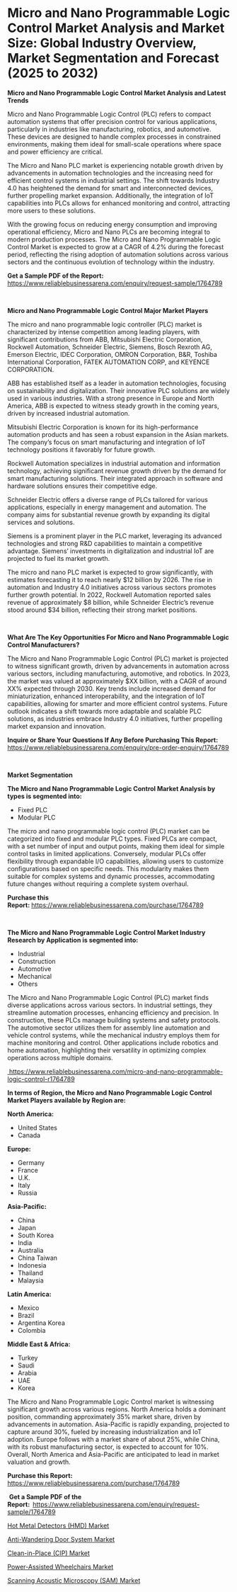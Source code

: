 <p><h1>Micro and Nano Programmable Logic Control Market Analysis and Market Size: Global Industry Overview, Market Segmentation and Forecast (2025 to 2032)</h1></p><p><strong>Micro and Nano Programmable Logic Control Market Analysis and Latest Trends</strong></p>
<p><p>Micro and Nano Programmable Logic Control (PLC) refers to compact automation systems that offer precision control for various applications, particularly in industries like manufacturing, robotics, and automotive. These devices are designed to handle complex processes in constrained environments, making them ideal for small-scale operations where space and power efficiency are critical.</p><p>The Micro and Nano PLC market is experiencing notable growth driven by advancements in automation technologies and the increasing need for efficient control systems in industrial settings. The shift towards Industry 4.0 has heightened the demand for smart and interconnected devices, further propelling market expansion. Additionally, the integration of IoT capabilities into PLCs allows for enhanced monitoring and control, attracting more users to these solutions. </p><p>With the growing focus on reducing energy consumption and improving operational efficiency, Micro and Nano PLCs are becoming integral to modern production processes. The Micro and Nano Programmable Logic Control Market is expected to grow at a CAGR of 4.2% during the forecast period, reflecting the rising adoption of automation solutions across various sectors and the continuous evolution of technology within the industry.</p></p>
<p><strong>Get a Sample PDF of the Report:&nbsp;</strong> <a href="https://www.reliablebusinessarena.com/enquiry/request-sample/1764789?utm_campaign=1905&utm_medium=2&utm_source=Github&utm_content=ia&utm_term=11042025&utm_id=micro-and-nano-programmable-logic-control">https://www.reliablebusinessarena.com/enquiry/request-sample/1764789</a></p>
<p>&nbsp;</p>
<p><strong>Micro and Nano Programmable Logic Control Major Market Players</strong></p>
<p><p>The micro and nano programmable logic controller (PLC) market is characterized by intense competition among leading players, with significant contributions from ABB, Mitsubishi Electric Corporation, Rockwell Automation, Schneider Electric, Siemens, Bosch Rexroth AG, Emerson Electric, IDEC Corporation, OMRON Corporation, B&R, Toshiba International Corporation, FATEK AUTOMATION CORP, and KEYENCE CORPORATION.</p><p>ABB has established itself as a leader in automation technologies, focusing on sustainability and digitalization. Their innovative PLC solutions are widely used in various industries. With a strong presence in Europe and North America, ABB is expected to witness steady growth in the coming years, driven by increased industrial automation.</p><p>Mitsubishi Electric Corporation is known for its high-performance automation products and has seen a robust expansion in the Asian markets. The company’s focus on smart manufacturing and integration of IoT technology positions it favorably for future growth. </p><p>Rockwell Automation specializes in industrial automation and information technology, achieving significant revenue growth driven by the demand for smart manufacturing solutions. Their integrated approach in software and hardware solutions ensures their competitive edge.</p><p>Schneider Electric offers a diverse range of PLCs tailored for various applications, especially in energy management and automation. The company aims for substantial revenue growth by expanding its digital services and solutions.</p><p>Siemens is a prominent player in the PLC market, leveraging its advanced technologies and strong R&D capabilities to maintain a competitive advantage. Siemens’ investments in digitalization and industrial IoT are projected to fuel its market growth.</p><p>The micro and nano PLC market is expected to grow significantly, with estimates forecasting it to reach nearly $12 billion by 2026. The rise in automation and Industry 4.0 initiatives across various sectors promotes further growth potential. In 2022, Rockwell Automation reported sales revenue of approximately $8 billion, while Schneider Electric’s revenue stood around $34 billion, reflecting their strong market positions.</p></p>
<p>&nbsp;</p>
<p><strong>What Are The Key Opportunities For Micro and Nano Programmable Logic Control Manufacturers?</strong></p>
<p><p>The Micro and Nano Programmable Logic Control (PLC) market is projected to witness significant growth, driven by advancements in automation across various sectors, including manufacturing, automotive, and robotics. In 2023, the market was valued at approximately $XX billion, with a CAGR of around XX% expected through 2030. Key trends include increased demand for miniaturization, enhanced interoperability, and the integration of IoT capabilities, allowing for smarter and more efficient control systems. Future outlook indicates a shift towards more adaptable and scalable PLC solutions, as industries embrace Industry 4.0 initiatives, further propelling market expansion and innovation.</p></p>
<p><strong>Inquire or Share Your Questions If Any Before Purchasing This Report:</strong> <a href="https://www.reliablebusinessarena.com/enquiry/pre-order-enquiry/1764789?utm_campaign=1905&utm_medium=2&utm_source=Github&utm_content=ia&utm_term=11042025&utm_id=micro-and-nano-programmable-logic-control">https://www.reliablebusinessarena.com/enquiry/pre-order-enquiry/1764789</a></p>
<p>&nbsp;</p>
<p><strong>Market Segmentation</strong></p>
<p><strong>The Micro and Nano Programmable Logic Control Market Analysis by types is segmented into:</strong></p>
<p><ul><li>Fixed PLC</li><li>Modular PLC</li></ul></p>
<p><p>The micro and nano programmable logic control (PLC) market can be categorized into fixed and modular PLC types. Fixed PLCs are compact, with a set number of input and output points, making them ideal for simple control tasks in limited applications. Conversely, modular PLCs offer flexibility through expandable I/O capabilities, allowing users to customize configurations based on specific needs. This modularity makes them suitable for complex systems and dynamic processes, accommodating future changes without requiring a complete system overhaul.</p></p>
<p><strong>Purchase this Report:&nbsp;</strong><a href="https://www.reliablebusinessarena.com/purchase/1764789?utm_campaign=1905&utm_medium=2&utm_source=Github&utm_content=ia&utm_term=11042025&utm_id=micro-and-nano-programmable-logic-control">https://www.reliablebusinessarena.com/purchase/1764789</a></p>
<p>&nbsp;</p>
<p><strong>The Micro and Nano Programmable Logic Control Market Industry Research by Application is segmented into:</strong></p>
<p><ul><li>Industrial</li><li>Construction</li><li>Automotive</li><li>Mechanical</li><li>Others</li></ul></p>
<p><p>The Micro and Nano Programmable Logic Control (PLC) market finds diverse applications across various sectors. In industrial settings, they streamline automation processes, enhancing efficiency and precision. In construction, these PLCs manage building systems and safety protocols. The automotive sector utilizes them for assembly line automation and vehicle control systems, while the mechanical industry employs them for machine monitoring and control. Other applications include robotics and home automation, highlighting their versatility in optimizing complex operations across multiple domains.</p></p>
<p><a href="https://www.reliablebusinessarena.com/micro-and-nano-programmable-logic-control-r1764789?utm_campaign=1905&utm_medium=2&utm_source=Github&utm_content=ia&utm_term=11042025&utm_id=micro-and-nano-programmable-logic-control">&nbsp;https://www.reliablebusinessarena.com/micro-and-nano-programmable-logic-control-r1764789</a></p>
<p><strong>In terms of Region, the Micro and Nano Programmable Logic Control Market Players available by Region are:</strong></p>
<p>
    <p> <strong> North America: </strong>
        <ul>
            <li>United States</li>
            <li>Canada</li>
        </ul>
        </p> 
    <p> <strong> Europe: </strong>
        <ul>
            <li>Germany</li>
            <li>France</li>
            <li>U.K.</li>
            <li>Italy</li>
            <li>Russia</li>
        </ul>
        </p> 
    <p> <strong> Asia-Pacific: </strong>
        <ul>
            <li>China</li>
            <li>Japan</li>
            <li>South Korea</li>
            <li>India</li>
            <li>Australia</li>
            <li>China Taiwan</li>
            <li>Indonesia</li>
            <li>Thailand</li>
            <li>Malaysia</li>
        </ul>
        </p> 
    <p> <strong> Latin America: </strong>
        <ul>
            <li>Mexico</li>
            <li>Brazil</li>
            <li>Argentina Korea</li>
            <li>Colombia</li>
        </ul>
        </p> 
    <p> <strong> Middle East & Africa: </strong>
        <ul>
            <li>Turkey</li>
            <li>Saudi</li>
            <li>Arabia</li>
            <li>UAE</li>
            <li>Korea</li>
        </ul>
    </p>
    </p>
<p><p>The Micro and Nano Programmable Logic Control market is witnessing significant growth across various regions. North America holds a dominant position, commanding approximately 35% market share, driven by advancements in automation. Asia-Pacific is rapidly expanding, projected to capture around 30%, fueled by increasing industrialization and IoT adoption. Europe follows with a market share of about 25%, while China, with its robust manufacturing sector, is expected to account for 10%. Overall, North America and Asia-Pacific are anticipated to lead in market valuation and growth.</p></p>
<p><strong>Purchase this Report: </strong><a href="https://www.reliablebusinessarena.com/purchase/1764789?utm_campaign=1905&utm_medium=2&utm_source=Github&utm_content=ia&utm_term=11042025&utm_id=micro-and-nano-programmable-logic-control">https://www.reliablebusinessarena.com/purchase/1764789</a></p>
<p>&nbsp;<strong>Get a Sample PDF of the Report:&nbsp;&nbsp;</strong><a href="https://www.reliablebusinessarena.com/enquiry/request-sample/1764789?utm_campaign=1905&utm_medium=2&utm_source=Github&utm_content=ia&utm_term=11042025&utm_id=micro-and-nano-programmable-logic-control">https://www.reliablebusinessarena.com/enquiry/request-sample/1764789</a></p>
<p><strong></strong></p>
<p><p><a href="https://github.com/zeraikulkawb/Market-Research-Report-List-1/blob/main/hot-metal-detectors-hmd-market.md?utm_campaign=1905&utm_medium=2&utm_source=Github&utm_content=ia&utm_term=11042025&utm_id=micro-and-nano-programmable-logic-control">Hot Metal Detectors (HMD) Market</a></p><p><a href="https://github.com/rojannovarwd/Market-Research-Report-List-1/blob/main/anti-wandering-door-system-market.md?utm_campaign=1905&utm_medium=2&utm_source=Github&utm_content=ia&utm_term=11042025&utm_id=micro-and-nano-programmable-logic-control">Anti-Wandering Door System Market</a></p><p><a href="https://github.com/dandatesha7q/Market-Research-Report-List-1/blob/main/clean-in-place-cip-market.md?utm_campaign=1905&utm_medium=2&utm_source=Github&utm_content=ia&utm_term=11042025&utm_id=micro-and-nano-programmable-logic-control">Clean-in-Place (CIP) Market</a></p><p><a href="https://github.com/dichkotuanny/Market-Research-Report-List-1/blob/main/power-assisted-wheelchairs-market.md?utm_campaign=1905&utm_medium=2&utm_source=Github&utm_content=ia&utm_term=11042025&utm_id=micro-and-nano-programmable-logic-control">Power-Assisted Wheelchairs Market</a></p><p><a href="https://github.com/rullihipes6h/Market-Research-Report-List-1/blob/main/scanning-acoustic-microscopy-sam-market.md?utm_campaign=1905&utm_medium=2&utm_source=Github&utm_content=ia&utm_term=11042025&utm_id=micro-and-nano-programmable-logic-control">Scanning Acoustic Microscopy (SAM) Market</a></p></p>
